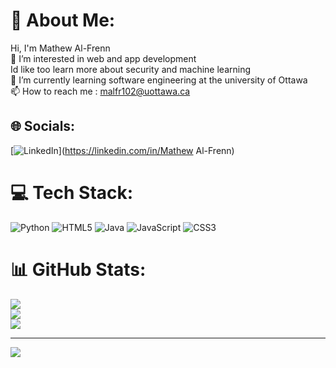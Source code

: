 # 💫 About Me:
Hi, I'm Mathew Al-Frenn <br>👀 I’m interested in web and app development<br>Id like too learn more about security and machine learning<br>🌱 I’m currently learning software engineering at the university of Ottawa<br>📫 How to reach me : malfr102@uottawa.ca


## 🌐 Socials:
[![LinkedIn](https://img.shields.io/badge/LinkedIn-%230077B5.svg?logo=linkedin&logoColor=white)](https://linkedin.com/in/Mathew Al-Frenn) 

# 💻 Tech Stack:
![Python](https://img.shields.io/badge/python-3670A0?style=for-the-badge&logo=python&logoColor=ffdd54) ![HTML5](https://img.shields.io/badge/html5-%23E34F26.svg?style=for-the-badge&logo=html5&logoColor=white) ![Java](https://img.shields.io/badge/java-%23ED8B00.svg?style=for-the-badge&logo=openjdk&logoColor=white) ![JavaScript](https://img.shields.io/badge/javascript-%23323330.svg?style=for-the-badge&logo=javascript&logoColor=%23F7DF1E) ![CSS3](https://img.shields.io/badge/css3-%231572B6.svg?style=for-the-badge&logo=css3&logoColor=white)
# 📊 GitHub Stats:
![](https://github-readme-stats.vercel.app/api?username=Mathewalfrenn&theme=dark&hide_border=false&include_all_commits=false&count_private=false)<br/>
![](https://github-readme-streak-stats.herokuapp.com/?user=Mathewalfrenn&theme=dark&hide_border=false)<br/>
![](https://github-readme-stats.vercel.app/api/top-langs/?username=Mathewalfrenn&theme=dark&hide_border=false&include_all_commits=false&count_private=false&layout=compact)

---
[![](https://visitcount.itsvg.in/api?id=Mathewalfrenn&icon=0&color=0)](https://visitcount.itsvg.in)

<!-- Proudly created with GPRM ( https://gprm.itsvg.in ) -->
